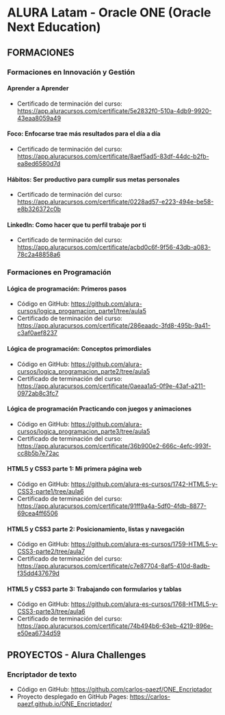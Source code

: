 # ALURA Latam - Oracle ONE (Oracle Next Education)

## FORMACIONES

### Formaciones en Innovación y Gestión

#### Aprender a Aprender

- Certificado de terminación del curso: <https://app.aluracursos.com/certificate/5e2832f0-510a-4db9-9920-43eaa8059a49>

#### Foco: Enfocarse trae más resultados para el día a día

- Certificado de terminación del curso: <https://app.aluracursos.com/certificate/8aef5ad5-83df-44dc-b2fb-ea8ed6580d7d>

#### Hábitos: Ser productivo para cumplir sus metas personales

- Certificado de terminación del curso: <https://app.aluracursos.com/certificate/0228ad57-e223-494e-be58-e8b326372c0b>

#### LinkedIn: Como hacer que tu perfil trabaje por ti

- Certificado de terminación del curso: <https://app.aluracursos.com/certificate/acbd0c6f-9f56-43db-a083-78c2a48858a6>

### Formaciones en Programación

#### Lógica de programación: Primeros pasos

- Código en GitHub: <https://github.com/alura-cursos/logica_progamacion_parte1/tree/aula5>
- Certificado de terminación del curso: <https://app.aluracursos.com/certificate/286eaadc-3fd8-495b-9a41-c3af0aef8237>

#### Lógica de programación: Conceptos primordiales

- Código en GitHub: <https://github.com/alura-cursos/logica_programacion_parte2/tree/aula5>
- Certificado de terminación del curso: <https://app.aluracursos.com/certificate/0aeaa1a5-0f9e-43af-a211-0972ab8c3fc7>

#### Lógica de programación Practicando con juegos y animaciones

- Código en GitHub: <https://github.com/alura-cursos/logica_programacion_parte3/tree/aula5>
- Certificado de terminación del curso: <https://app.aluracursos.com/certificate/36b900e2-666c-4efc-993f-cc8b5b7e72ac>

#### HTML5 y CSS3 parte 1: Mi primera página web

- Código en GitHub: <https://github.com/alura-es-cursos/1742-HTML5-y-CSS3-parte1/tree/aula6>
- Certificado de terminación del curso: <https://app.aluracursos.com/certificate/91ff9a4a-5df0-4fdb-8877-69cea4ff6506>

#### HTML5 y CSS3 parte 2: Posicionamiento, listas y navegación

- Código en GitHub: <https://github.com/alura-es-cursos/1759-HTML5-y-CSS3-parte2/tree/aula7>
- Certificado de terminación del curso: <https://app.aluracursos.com/certificate/c7e87704-8af5-410d-8adb-f35dd437679d>

#### HTML5 y CSS3 parte 3: Trabajando con formularios y tablas

- Código en GitHub: <https://github.com/alura-es-cursos/1768-HTML5-y-CSS3-parte3/tree/aula6>
- Certificado de terminación del curso: <https://app.aluracursos.com/certificate/74b494b6-63eb-4219-896e-e50ea6734d59>

## PROYECTOS - Alura Challenges

### Encriptador de texto

- Código en GitHub: <https://github.com/carlos-paezf/ONE_Encriptador>
- Proyecto desplegado en GitHub Pages: <https://carlos-paezf.github.io/ONE_Encriptador/>
